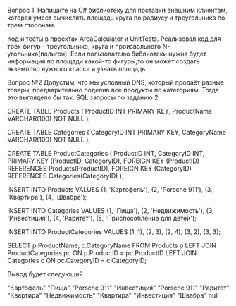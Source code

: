 ﻿Вопрос 1.
Напишите на C# библиотеку для поставки внешним клиентам, которая умеет вычислять площадь круга по радиусу и треугольника по трем сторонам. 

Код и тесты в проектах AreaCalculator и UnitTests.
Реализовал код для трёх фигур - треугольника, круга и произвольного N-угольника(полигон).
Если пользователю библиотеки нужна будет информация по площади какой-то фигуры,то он может создать экземпляр нужного класса и узнать площадь

Вопрос №2
Допустим, что мы условный DNS, который продаёт разные товары, предварительно поделив все продукты по категориям.
Тогда это выглядело бы так.
SQL запросы по заданию 2

CREATE TABLE Products (
    ProductID INT PRIMARY KEY,
    ProductName VARCHAR(100) NOT NULL
);

CREATE TABLE Categories (
    CategoryID INT PRIMARY KEY,
    CategoryName VARCHAR(100) NOT NULL
);

CREATE TABLE ProductCategories (
    ProductID INT,
    CategoryID INT,
    PRIMARY KEY (ProductID, CategoryID),
    FOREIGN KEY (ProductID) REFERENCES Products(ProductID),
    FOREIGN KEY (CategoryID) REFERENCES Categories(CategoryID)
);

INSERT INTO Products
VALUES (1, 'Картофель'), (2, 'Porsche 911'), (3, 'Квартира'), (4, 'Швабра');

INSERT INTO Categories
VALUES (1, 'Пища'), (2, 'Недвижимость'), (3, 'Инвестиция'), (4, 'Раритет'), (5, 'Приспособление для детей');

INSERT INTO ProductCategories
VALUES (1, 1), (2, 3), (2, 4), (3, 2), (3, 3);

SELECT p.ProductName, c.CategoryName
FROM Products p
LEFT JOIN ProductCategories pc ON p.ProductID = pc.ProductID
LEFT JOIN Categories c ON pc.CategoryID = c.CategoryID;

Вывод будет следующий

"Картофель"  	"Пища"
"Porsche 911" 	"Инвестиция"
"Porsche 911"	"Раритет"
"Квартира"   	"Недвижимость"
"Квартира"	    "Инвестиция"
"Швабра"	     null
